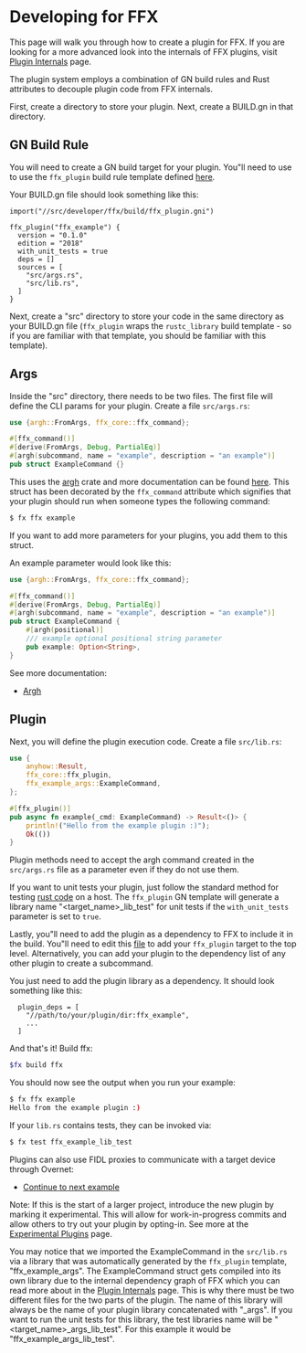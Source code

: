 # Developing for FFX

This page will walk you through how to create a plugin for FFX. If you are
looking for a more advanced look into the internals of FFX plugins, visit
[Plugin Internals](/docs/development/tools/ffx/development/plugin-internals.md) page.

The plugin system employs a combination of GN build rules and Rust attributes
to decouple plugin code from FFX internals.

First, create a directory to store your plugin. Next, create a BUILD.gn in that
directory.

## GN Build Rule

You will need to create a GN build target for your plugin. You"ll need to use
to use the `ffx_plugin` build rule template defined
[here](/src/developer/ffx/build/ffx_plugin.gni).

Your BUILD.gn file should look something like this:

```GN
import("//src/developer/ffx/build/ffx_plugin.gni")

ffx_plugin("ffx_example") {
  version = "0.1.0"
  edition = "2018"
  with_unit_tests = true
  deps = []
  sources = [
    "src/args.rs",
    "src/lib.rs",
  ]
}
```

Next, create a "src" directory to store your code in the same directory as your
BUILD.gn file (`ffx_plugin` wraps the `rustc_library` build template - so if you
are familiar with that template, you should be familiar with this template).

## Args

Inside the "src" directory, there needs to be two files. The first file will
define the CLI params for your plugin. Create a file `src/args.rs`:

```rust
use {argh::FromArgs, ffx_core::ffx_command};

#[ffx_command()]
#[derive(FromArgs, Debug, PartialEq)]
#[argh(subcommand, name = "example", description = "an example")]
pub struct ExampleCommand {}
```

This uses the [argh](https://docs.rs/argh/0.1.3/argh/) crate and more
documentation can be found [here](https://docs.rs/argh/0.1.3/argh/). This
struct has been decorated by the `ffx_command` attribute which signifies that
your plugin should run when someone types the following command:

```sh
$ fx ffx example
```

If you want to add more parameters for your plugins, you add them to
this struct.

An example parameter would look like this:

```rust
use {argh::FromArgs, ffx_core::ffx_command};

#[ffx_command()]
#[derive(FromArgs, Debug, PartialEq)]
#[argh(subcommand, name = "example", description = "an example")]
pub struct ExampleCommand {
    #[argh(positional)]
    /// example optional positional string parameter
    pub example: Option<String>,
}
```

See more documentation:
- [Argh](https://docs.rs/argh/0.1.3/argh/)

## Plugin

Next, you will define the plugin execution code.  Create a file `src/lib.rs`:

```rust
use {
    anyhow::Result,
    ffx_core::ffx_plugin,
    ffx_example_args::ExampleCommand,
};

#[ffx_plugin()]
pub async fn example(_cmd: ExampleCommand) -> Result<()> {
    println!("Hello from the example plugin :)");
    Ok(())
}
```

Plugin methods need to accept the argh command created in the `src/args.rs`
file as a parameter even if they do not use them.

If you want to unit tests your plugin, just follow the standard method for
testing [rust code](/docs/development/languages/rust/testing.md)
on a host. The `ffx_plugin` GN template will generate a library name
"<target_name>_lib_test" for unit tests if the `with_unit_tests` parameter is
set to `true`.

Lastly, you"ll need to add the plugin as a dependency to FFX to include it in
the build. You"ll need to edit this
[file](/src/developer/ffx/BUILD.gn#25)
to add your `ffx_plugin` target to the top level. Alternatively, you can add your
plugin to the dependency list of any other plugin to create a
subcommand.

You just need to add the plugin library as a dependency. It should
look something like this:

```GN
  plugin_deps = [
    "//path/to/your/plugin/dir:ffx_example",
    ...
  ]
```

And that's it! Build ffx:

```sh
$fx build ffx
```

You should now see the output when you run your example:

```sh
$ fx ffx example
Hello from the example plugin :)
```

If your `lib.rs` contains tests, they can be invoked via:
```sh
$ fx test ffx_example_lib_test
```

Plugins can also use FIDL proxies to communicate with a target device through
Overnet:

- [Continue to next example](/docs/development/tools/ffx/development/proxy-plugin.md)

Note: If this is the start of a larger project, introduce the new plugin by
marking it experimental. This will allow for work-in-progress commits and
allow others to try out your plugin by opting-in. See more at the
[Experimental Plugins](/docs/development/tools/ffx/development/plugin-experimental.md) page.

You may notice that we imported the ExampleCommand in the `src/lib.rs` via a
library that was automatically generated by the `ffx_plugin` template,
"ffx_example_args". The ExampleCommand struct gets compiled into its own
library due to the internal dependency graph of FFX which you can read more
about in the [Plugin Internals](/docs/development/tools/ffx/development/plugin-internals.md) page. This is why there
must be two different files for the two parts of the plugin. The name of this
library will always be the name of your plugin library concatenated with
"_args". If you want to run the unit tests for this library, the test libraries
name will be "<target_name>_args_lib_test". For this example it would be
"ffx_example_args_lib_test".

